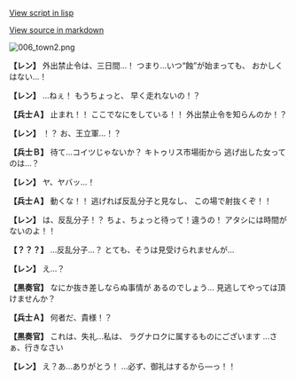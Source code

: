 [View script in lisp](../scripts/1630202.txt)

[View source in markdown](1630202.md)

![006_town2.png](../images/backgrounds/006_town2.png)

**【レン】**
外出禁止令は、三日間…！
つまり…いつ“蝕”が始まっても、
おかしくはない…！

**【レン】**
…ねぇ！
もうちょっと、
早く走れないの！？

**【兵士Ａ】**
止まれ！！
ここでなにをしている！！
外出禁止令を知らんのか！？

**【レン】**
！？
お、王立軍…！？

**【兵士Ｂ】**
待て…コイツじゃないか？
キトゥリス市場街から
逃げ出した女ってのは…？

**【レン】**
ヤ、ヤバッ…！

**【兵士Ａ】**
動くな！！
逃げれば反乱分子と見なし、
この場で射抜くぞ！！

**【レン】**
は、反乱分子！？
ちょ、ちょっと待って！違うの！
アタシには時間がないのよ！！

**【？？？】**
…反乱分子…？
とても、そうは見受けられませんが…

**【レン】**
え…？

**【黒奏官】**
なにか抜き差しならぬ事情が
あるのでしょう…
見逃してやっては頂けませんか？

**【兵士Ａ】**
何者だ、貴様！？

**【黒奏官】**
これは、失礼…私は、
ラグナロクに属するものにございます
…さぁ、行きなさい

**【レン】**
え？あ…ありがとう！
…必ず、御礼はするから―っ！！
